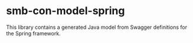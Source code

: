 # smb-con-model-spring

This library contains a generated Java model from Swagger definitions for the Spring framework.